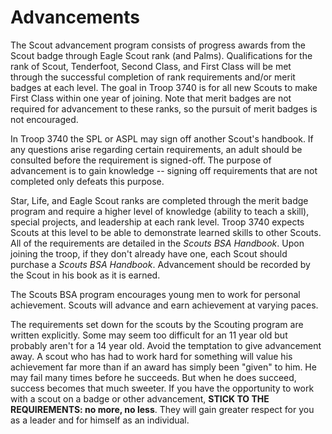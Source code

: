 # Advancements

The Scout advancement program consists of progress awards from the Scout badge through Eagle Scout rank (and Palms). Qualifications for the rank of Scout, Tenderfoot, Second Class, and First Class will be met through the successful completion of rank requirements and/or merit badges at each level. The goal in Troop 3740 is for all new Scouts to make First Class within one year of joining. Note that merit badges are not required for advancement to these ranks, so the pursuit of merit badges is not encouraged.

In Troop 3740 the SPL or ASPL may sign off another Scout's handbook. If any questions arise regarding certain requirements, an adult should be consulted before the requirement is signed-off. The purpose of advancement is to gain knowledge -- signing off requirements that are not completed only defeats this purpose.

Star, Life, and Eagle Scout ranks are completed through the merit badge program and require a higher level of knowledge (ability to teach a skill), special projects, and leadership at each rank level. Troop 3740 expects Scouts at this level to be able to demonstrate learned skills to other Scouts. All of the requirements are detailed in the *Scouts BSA Handbook*. Upon joining the troop, if they don't already have one, each Scout should purchase a *Scouts BSA Handbook*. Advancement should be recorded by the Scout in his book as it is earned.

The Scouts BSA program encourages young men to work for personal achievement. Scouts will advance and earn achievement at varying paces.

The requirements set down for the scouts by the Scouting program are written explicitly. Some may seem too difficult for an 11 year old but probably aren't for a 14 year old. Avoid the temptation to give advancement away. A scout who has had to work hard for something will value his achievement far more than if an award has simply been "given" to him. He may fail many times before he succeeds. But when he does succeed, success becomes that much sweeter. If you have the opportunity to work with a scout on a badge or other advancement, **STICK TO THE REQUIREMENTS: no more, no less**. They will gain greater respect for you as a leader and for himself as an individual.

